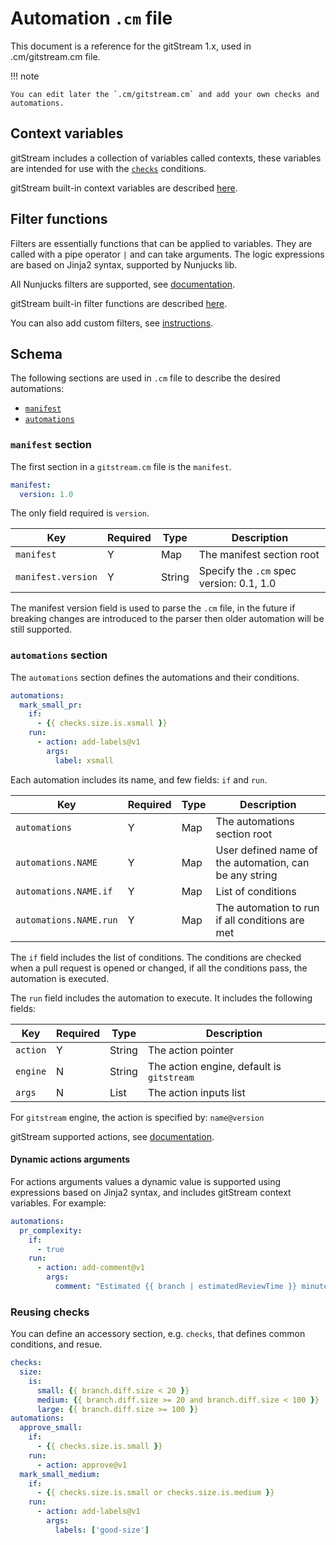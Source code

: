 # Automation `.cm` file 

This document is a reference for the gitStream 1.x, used in .cm/gitstream.cm file.

!!! note

    You can edit later the `.cm/gitstream.cm` and add your own checks and automations.

## Context variables

gitStream includes a collection of variables called contexts, these variables are intended 
for use with the [`checks`](#checks-section) conditions.

gitStream built-in context variables are described [here](21_gitstream-context.md).

## Filter functions

Filters are essentially functions that can be applied to variables. They are called with a pipe 
operator `|` and can take arguments. The logic expressions are based on Jinja2 syntax, supported by Nunjucks lib.

All Nunjucks filters are supported, see [documentation](https://mozilla.github.io/nunjucks/templating.html#builtin-filters).

gitStream built-in filter functions are described [here](23_gitstream-filters.md).

You can also add custom filters, see [instructions](28_custom-filters.md).

## Schema

The following sections are used in `.cm` file to describe the desired automations:

- [`manifest`](#manifest-section)
- [`automations`](#automations-section)

### `manifest` section

The first section in a `gitstream.cm` file is the `manifest`.

```yaml
manifest: 
  version: 1.0
```

The only field required is `version`.

| Key         | Required | Type    | Description                              |
| ----------- | ---------|---------|----------------------------------------- |
| `manifest`         | Y        | Map     | The manifest section root                |
| `manifest.version` | Y        | String  | Specify the `.cm` spec version: 0.1, 1.0 |

The manifest version field is used to parse the `.cm` file, in the future if breaking changes are 
introduced to the parser then older automation will be still supported.

### `automations` section

The `automations` section defines the automations and their conditions. 

```yaml
automations:
  mark_small_pr:
    if:
      - {{ checks.size.is.xsmall }}
    run:
      - action: add-labels@v1
        args:
          label: xsmall
```

Each automation includes its name, and few fields: `if` and `run`.

| Key        | Required  | Type    | Description                                     |
|------------|-----------|---------|------------------------------------------------ |
| `automations`  | Y        | Map     | The automations section root     |
| `automations.NAME`     | Y | Map | User defined name of the automation, can be any string       |
| `automations.NAME.if`  | Y | Map | List of conditions                               |
| `automations.NAME.run` | Y | Map | The automation to run if all conditions are met |

The `if` field includes the list of conditions. The conditions are checked when a pull request 
is opened or changed, if all the conditions pass, the automation is executed.

The `run` field includes the automation to execute. It includes the following fields:

| Key         | Required | Type    | Description                                     |
| ----------- | ---------|---------|------------------------------------------------ |
| `action`    | Y        | String  | The action pointer                              |
| `engine`    | N        | String  | The action engine, default is `gitstream`       |
| `args`      | N        | List    | The action inputs list                          |

For `gitstream` engine, the action is specified by: `name@version`

gitStream supported actions, see [documentation](25_gitstream-actions.md).

#### Dynamic actions arguments
For actions arguments values a dynamic value is supported using expressions based on Jinja2 syntax, and includes gitStream context variables. For example:

```yaml
automations:
  pr_complexity:
    if:
      - true
    run:
      - action: add-comment@v1
        args:
          comment: "Estimated {{ branch | estimatedReviewTime }} minutes to review"
```

### Reusing checks

You can define an accessory section, e.g. `checks`, that defines common conditions, and resue.  

```yaml
checks:
  size:
    is:
      small: {{ branch.diff.size < 20 }}
      medium: {{ branch.diff.size >= 20 and branch.diff.size < 100 }}
      large: {{ branch.diff.size >= 100 }}
automations:
  approve_small:
    if:
      - {{ checks.size.is.small }}
    run:
      - action: approve@v1
  mark_small_medium:
    if:
      - {{ checks.size.is.small or checks.size.is.medium }}
    run:
      - action: add-labels@v1
        args:
          labels: ['good-size']

```